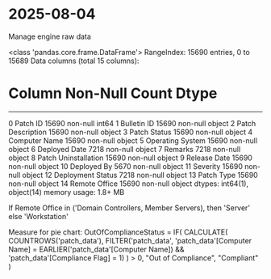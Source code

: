 # 2025-08-04
Manage engine raw data

<class 'pandas.core.frame.DataFrame'>
RangeIndex: 15690 entries, 0 to 15689
Data columns (total 15 columns):
 #   Column                Non-Null Count  Dtype 
---  ------                --------------  ----- 
 0   Patch ID              15690 non-null  int64 
 1   Bulletin ID           15690 non-null  object
 2   Patch Description     15690 non-null  object
 3   Patch Status          15690 non-null  object
 4   Computer Name         15690 non-null  object
 5   Operating System      15690 non-null  object
 6   Deployed Date         7218 non-null   object
 7   Remarks               7218 non-null   object
 8   Patch Uninstallation  15690 non-null  object
 9   Release Date          15690 non-null  object
 10  Deployed By           5670 non-null   object
 11  Severity              15690 non-null  object
 12  Deployment Status     7218 non-null   object
 13  Patch Type            15690 non-null  object
 14  Remote Office         15690 non-null  object
dtypes: int64(1), object(14)
memory usage: 1.8+ MB

If Remote Office in ('Domain Controllers, Member Servers), then 'Server' else 'Workstation'


Measure for pie chart:
OutOfComplianceStatus = 
IF(
    CALCULATE(
        COUNTROWS('patch_data'),
        FILTER('patch_data', 'patch_data'[Computer Name] = EARLIER('patch_data'[Computer Name]) && 'patch_data'[Compliance Flag] = 1)
    ) > 0,
    "Out of Compliance",
    "Compliant"
)